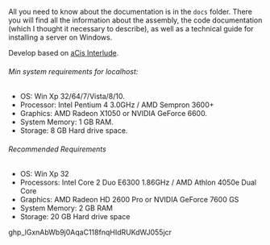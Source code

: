 All you need to know about the documentation is in the ```docs``` folder. There you will find all the information about the assembly, the code documentation (which I thought it necessary to describe), as well as a technical guide for installing a server on Windows.

Develop based on [aCis Interlude](https://acis.i-live.eu/index.php).

###### Min system requirements for localhost:
* OS: Win Xp 32/64/7/Vista/8/10.
* Processor: Intel Pentium 4 3.0GHz / AMD Sempron 3600+
* Graphics: AMD Radeon X1050 or NVIDIA GeForce 6600.
* System Memory: 1 GB RAM.
* Storage: 8 GB Hard drive space.

###### Recommended Requirements
* OS: Win Xp 32
* Processors: Intel Core 2 Duo E6300 1.86GHz / AMD Athlon 4050e Dual Core
* Graphics: AMD Radeon HD 2600 Pro or NVIDIA GeForce 7600 GS
* System Memory: 2 GB RAM
* Storage: 20 GB Hard drive space

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